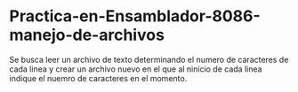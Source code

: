 # Practica-en-Ensamblador-8086-manejo-de-archivos
Se busca leer un archivo de texto determinando el numero de caracteres de cada linea y crear un archivo nuevo en el que al ninicio de cada linea indique el nuemro de caracteres en el momento.
